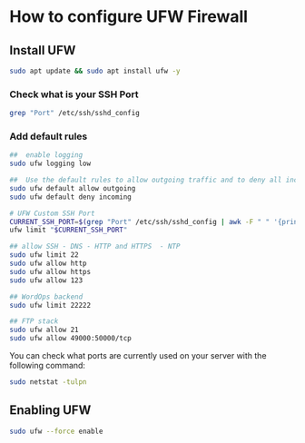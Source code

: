 # How to configure UFW Firewall

## Install UFW

```bash
sudo apt update && sudo apt install ufw -y
```

### Check what is your SSH Port

```bash
grep "Port" /etc/ssh/sshd_config
```

### Add default rules

```bash
##  enable logging
sudo ufw logging low

##  Use the default rules to allow outgoing traffic and to deny all incoming traffic.
sudo ufw default allow outgoing
sudo ufw default deny incoming

# UFW Custom SSH Port
CURRENT_SSH_PORT=$(grep "Port" /etc/ssh/sshd_config | awk -F " " '{print $2}')
ufw limit "$CURRENT_SSH_PORT"

## allow SSH - DNS - HTTP and HTTPS  - NTP
sudo ufw limit 22
sudo ufw allow http
sudo ufw allow https
sudo ufw allow 123

## WordOps backend
sudo ufw limit 22222

## FTP stack
sudo ufw allow 21
sudo ufw allow 49000:50000/tcp
```

You can check what ports are currently used on your server with the following command:

```bash
sudo netstat -tulpn
```

## Enabling UFW

```bash
sudo ufw --force enable
```
